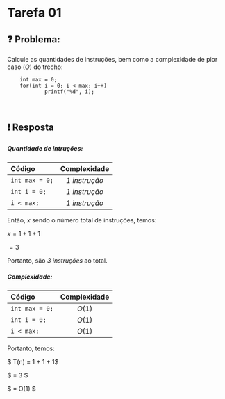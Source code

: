 # Tarefa 01

## :question: Problema:

Calcule as quantidades de instruções, bem como a
complexidade de pior caso $(O)$ do trecho:

        int max = 0;
        for(int i = 0; i < max; i++)
                printf("%d", i);

<br>

## :exclamation: Resposta 

##### Quantidade de intruções:

Código | Complexidade
:----- | :----------:
`int max = 0;`| *1 instrução*
`int i = 0;`| *1 instrução*
`i < max;`| *1 instrução*

Então, $x$ sendo o número total de instruções, temos:

$x = 1+1+1$

$=3$

Portanto, são *$3$ instruções* ao total.
##### Complexidade:

Código | Complexidade
:----- | :----------:
`int max = 0;`| $O(1)$
`int i = 0;`| $O(1)$
`i < max;`| $O(1)$

Portanto, temos:

$ T(n) = 1 + 1 + 1$

$ = 3 $

$ = O(1) $




